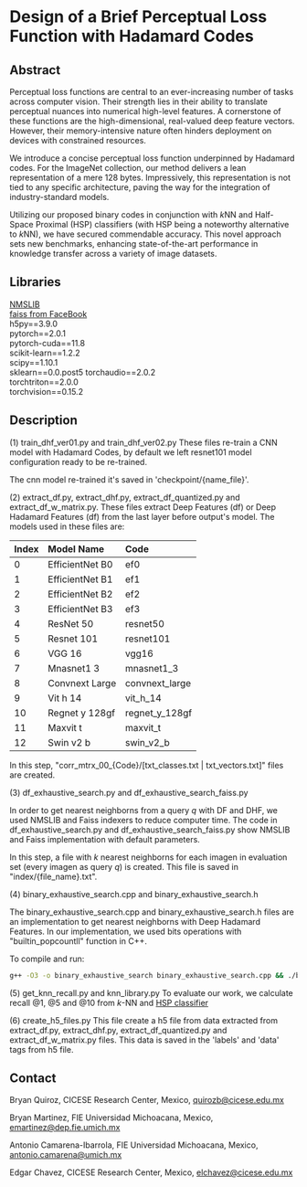 # Design of a Brief Perceptual Loss Function with Hadamard Codes

## Abstract
Perceptual loss functions are central to an ever-increasing number of tasks across computer vision. Their strength lies in their ability to translate perceptual nuances into numerical high-level features. A cornerstone of these functions are the high-dimensional, real-valued deep feature vectors. However, their memory-intensive nature often hinders deployment on devices with constrained resources.

We introduce a concise perceptual loss function underpinned by Hadamard codes. For the ImageNet collection, our method delivers a lean representation of a mere 128 bytes. Impressively, this representation is not tied to any specific architecture, paving the way for the integration of industry-standard models.

Utilizing our proposed binary codes in conjunction with 
$k$NN and Half-Space Proximal (HSP) classifiers (with HSP being a noteworthy alternative to 
$k$NN), we have secured commendable accuracy. This novel approach sets new benchmarks, enhancing state-of-the-art performance in knowledge transfer across a variety of image datasets.

## Libraries
[NMSLIB](https://github.com/nmslib/nmslib.git)  
[faiss from FaceBook](https://github.com/facebookresearch/faiss.git)  
h5py==3.9.0    
pytorch==2.0.1    
pytorch-cuda==11.8     
scikit-learn==1.2.2    
scipy==1.10.1   
sklearn==0.0.post5
torchaudio==2.0.2    
torchtriton==2.0.0    
torchvision==0.15.2   

## Description

(1) train_dhf_ver01.py and train_dhf_ver02.py
These files re-train a CNN model with Hadamard Codes, by default we left resnet101 model configuration ready to be re-trained.

The cnn model re-trained it's saved in 'checkpoint/{name_file}'.

(2) extract_df.py, extract_dhf.py, extract_df_quantized.py and extract_df_w_matrix.py. 
These files extract Deep Features (df) or Deep Hadamard Features (df) from the last layer before output's model.
The models used in these files are:

| Index | Model Name      | Code           |
|:------|:----------------|:---------------|
| 0     | EfficientNet B0 | ef0            |
| 1     | EfficientNet B1 | ef1            |
| 2     | EfficientNet B2 | ef2            |
| 3     | EfficientNet B3 | ef3            |
| 4     | ResNet 50       | resnet50       |
| 5     | Resnet 101      | resnet101      |
| 6     | VGG 16          | vgg16          |
| 7     | Mnasnet1 3      | mnasnet1_3     |
| 8     | Convnext Large  | convnext_large |
| 9     | Vit h 14        | vit_h_14       |
|10     | Regnet y 128gf  | regnet_y_128gf |
|11     | Maxvit t        | maxvit_t       |
|12     | Swin v2 b       |	swin_v2_b      |

In this step, "corr_mtrx_00_{Code}/[txt_classes.txt | txt_vectors.txt]" files are created.

(3) df_exhaustive_search.py and df_exhaustive_search_faiss.py

In order to get nearest neighborns from a query $q$ with DF and DHF, we used NMSLIB and Faiss indexers to reduce computer time. 
The code in df_exhaustive_search.py and df_exhaustive_search_faiss.py show NMSLIB and Faiss implementation with default parameters.

In this step, a file with $k$ nearest neighborns for each imagen in evaluation set (every imagen as query $q$) is created.
This file is saved in "index/{file_name}.txt".

(4) binary_exhaustive_search.cpp and binary_exhaustive_search.h

The binary_exhaustive_search.cpp and binary_exhaustive_search.h files are an implementation to get nearest neighborns with Deep Hadamard Features. 
In our implementation, we used bits operations with "builtin_popcountll" function in C++.

To compile and run:
```bash
g++ -O3 -o binary_exhaustive_search binary_exhaustive_search.cpp && ./binary_exhaustive_search
```

(5) get_knn_recall.py and knn_library.py
To evaluate our work, we calculate recall @1, @5 and @10 from $k$-NN and [HSP classifier](https://link.springer.com/chapter/10.1007/11795490_19)


(6) create_h5_files.py
This file create a h5 file from data extracted from extract_df.py, extract_dhf.py, extract_df_quantized.py and extract_df_w_matrix.py files.
This data is saved in the 'labels' and 'data' tags from h5 file.

## Contact

Bryan Quiroz, CICESE Research Center, Mexico, quirozb@cicese.edu.mx

Bryan Martinez, FIE Universidad Michoacana, Mexico, emartinez@dep.fie.umich.mx

Antonio Camarena-Ibarrola, FIE Universidad Michoacana, Mexico, antonio.camarena@umich.mx

Edgar Chavez, CICESE Research Center, Mexico, elchavez@cicese.edu.mx
